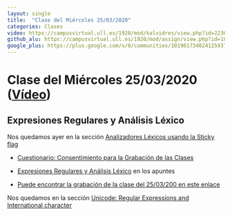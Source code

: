 ```yaml
---
layout: single
title:  "Clase del Miércoles 25/03/2020"
categories: Clases
video: https://campusvirtual.ull.es/1920/mod/kalvidres/view.php?id=223633
github_alu: https://campusvirtual.ull.es/1920/mod/assign/view.php?id=187733
google_plus: https://plus.google.com/u/0/communities/101901734024125937720
---
```


# Clase del Miércoles 25/03/2020 ([Vídeo]({{page.video}}))

## Expresiones Regulares y Análisis Léxico


Nos quedamos ayer en la sección [Analizadores Léxicos usando la Sticky flag]({{site.baseurl}}/tema2-expresiones-regulares-y-analisis-lexico/#analizadores-l%C3%A9xicos-usando-la-sticky-flag)

* [Cuestionario: Consentimiento para la Grabación de las Clases](https://campusvirtual.ull.es/1920/mod/choice/view.php?id=221155)
  
* [Expresiones Regulares y Análisis Léxico]({{site.baseurl}}/tema2-expresiones-regulares-y-analisis-lexico/) en los apuntes

* [Puede encontrar la grabación de la clase del 25/03/200 en este enlace](https://campusvirtual.ull.es/1920/mod/forum/discuss.php?d=34214#p58743)

Nos quedamos en la sección [Unicode: Regular Expressions and International character](tema2-expresiones-regulares-y-analisis-lexico/#unicode-regular-expressions-and-international-characters)